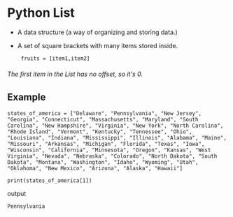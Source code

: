 # Python List

- A data structure (a way of organizing and storing data.)
- A set of square brackets with many items stored inside.

       fruits = [item1,item2]

###### The first item in the List has no offset, so it's 0. 
 
## Example 

    states_of_america = ["Delaware", "Pennsylvania", "New Jersey", "Georgia", "Connecticut", "Massachusetts", "Maryland", "South Carolina", "New Hampshire", "Virginia", "New York", "North Carolina", "Rhode Island", "Vermont", "Kentucky", "Tennessee", "Ohio", "Louisiana", "Indiana", "Mississippi", "Illinois", "Alabama", "Maine", "Missouri", "Arkansas", "Michigan", "Florida", "Texas", "Iowa", "Wisconsin", "California", "Minnesota", "Oregon", "Kansas", "West Virginia", "Nevada", "Nebraska", "Colorado", "North Dakota", "South Dakota", "Montana", "Washington", "Idaho", "Wyoming", "Utah", "Oklahoma", "New Mexico", "Arizona", "Alaska", "Hawaii"]

    print(states_of_america[1])
    
output

    Pennsylvania
